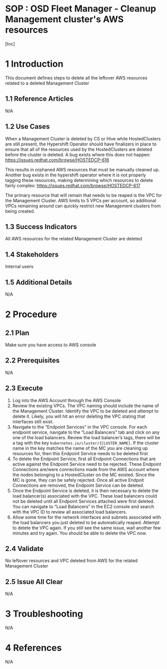 # SOP : OSD Fleet Manager - Cleanup Management cluster's AWS resources

 
[toc]
 
# 1 Introduction
 
This document defines steps to delete all the leftover AWS resources related to a deleted Management Cluster
 
## 1.1 Reference Articles
 
N/A
 
## 1.2 Use Cases
 
When a Management Cluster is deleted by CS or Hive while HostedClusters are still present, the Hypershift Operator should have finalizers in place to ensure that all of the resources used by the HostedClusters are deleted before the cluster is deleted. A bug exists where this does not happen: https://issues.redhat.com/browse/HOSTEDCP-616

This results in orphaned AWS resources that must be manually cleaned up. Another bug exists in the hypershift operator where it is not properly tagging these resources, making determining which resources to delete fairly complex: https://issues.redhat.com/browse/HOSTEDCP-617

The primary resource that will remain that needs to be reaped is the VPC for the Management Cluster. AWS limits to 5 VPCs per account, so additional VPCs remaining around can quickly restrict new Management clusters from being created. 
## 1.3 Success Indicators
 
All AWS resources for the related Management Cluster are deleted 
## 1.4 Stakeholders
Internal users
 
## 1.5 Additional Details
N/A
 
 
# 2 Procedure
 
## 2.1 Plan
 
Make sure you have access to AWS console
 
## 2.2 Prerequisites
 
N/A
 
## 2.3 Execute
 
1. Log into the AWS Account through the AWS Console
2. Review the existing VPCs. The VPC naming should include the name of the Management Cluster. Identify the VPC to be deleted and attempt to delete it. Likely, you will hit an error deleting the VPC stating that interfaces still exist.
3. Navigate to the “Endpoint Services” in the VPC console. For each endpoint service, navigate to the “Load Balancers” tab and click on any one of the load balancers. Review the load balancer’s tags, there will be a tag with the key `kubernetes.io/cluster/{CLUSTER_NAME}`. If the cluster name in the key matches the name of the MC you are cleaning up resources for, then this Endpoint Service needs to be deleted first
4. To delete the Endpoint Service, first all Endpoint Connections that are active against the Endpoint Service need to be rejected. These Endpoint Connections are/were connections made from the AWS account where the nodes belonging to a HostedCluster on the MC existed. Since the MC is gone, they can be safely rejected. Once all active Endpoit Connections are removed, the Endpoint Service can be deleted.
5. Once the Endpoint Service is deleted, it is then necessary to delete the load balancer(s) associated with the VPC. These load balancers could not be deleted until all Endpoint Services attached were first deleted. You can navigate to “Load Balancers” in the EC2 console and search with the VPC ID to review all associated load balancers.
6. Allow some time for the network interfaces and subnets associated with the load balancers you just deleted to be automatically reaped. Attempt to delete the VPC again. If you still see the same issue, wait another few minutes and try again. You should be able to delete the VPC now.

 
## 2.4 Validate
 
No leftover resources and VPC deleted from AWS for the related Management Cluster
 
## 2.5 Issue All Clear

N/A
 
# 3 Troubleshooting
 
N/A 
# 4 References
 
N/A
